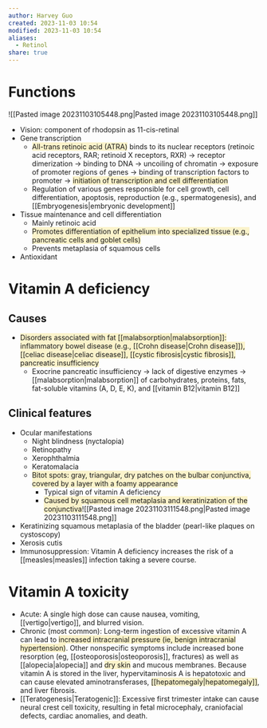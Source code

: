 ```yaml
---
author: Harvey Guo
created: 2023-11-03 10:54
modified: 2023-11-03 10:54
aliases:
  - Retinol
share: true
---
```

# Functions
![[Pasted image 20231103105448.png|Pasted image 20231103105448.png]]
- Vision: component of rhodopsin as 11-cis-retinal
- Gene transcription
	- <span style="background:rgba(240, 200, 0, 0.2)">All-trans retinoic acid (ATRA)</span> binds to its nuclear receptors (retinoic acid receptors, RAR; retinoid X receptors, RXR) → receptor dimerization → binding to DNA → uncoiling of chromatin → exposure of promoter regions of genes → binding of transcription factors to promoter → <span style="background:rgba(240, 200, 0, 0.2)">initiation of transcription and cell differentiation</span>
	- Regulation of various genes responsible for cell growth, cell differentiation, apoptosis, reproduction (e.g., spermatogenesis), and [[Embryogenesis|embryonic development]]
- Tissue maintenance and cell differentiation
	- Mainly retinoic acid
	- <span style="background:rgba(240, 200, 0, 0.2)">Promotes differentiation of epithelium into specialized tissue (e.g., pancreatic cells and goblet cells)</span>
	- Prevents metaplasia of squamous cells
- Antioxidant
# Vitamin A deficiency
## Causes
- <span style="background:rgba(240, 200, 0, 0.2)">Disorders associated with fat [[malabsorption|malabsorption]]: inflammatory bowel disease (e.g., [[Crohn disease|Crohn disease]]), [[celiac disease|celiac disease]], [[cystic fibrosis|cystic fibrosis]], pancreatic insufficiency</span>
	- Exocrine pancreatic insufficiency → lack of digestive enzymes → [[malabsorption|malabsorption]] of carbohydrates, proteins, fats, fat-soluble vitamins (A, D, E, K), and [[vitamin B12|vitamin B12]]
## Clinical features
- Ocular manifestations
	- Night blindness (nyctalopia)
	- Retinopathy
	- Xerophthalmia
	- Keratomalacia
	- <span style="background:rgba(240, 200, 0, 0.2)">Bitot spots: gray, triangular, dry patches on the bulbar conjunctiva, covered by a layer with a foamy appearance </span>
		- Typical sign of vitamin A deficiency
		- <span style="background:rgba(240, 200, 0, 0.2)">Caused by squamous cell metaplasia and keratinization of the conjunctiva</span>![[Pasted image 20231103111548.png|Pasted image 20231103111548.png]]
- Keratinizing squamous metaplasia of the bladder (pearl-like plaques on cystoscopy)
- Xerosis cutis
- Immunosuppression: Vitamin A deficiency increases the risk of a [[measles|measles]] infection taking a severe course.
# Vitamin A toxicity
- Acute:  A single high dose can cause nausea, vomiting, [[vertigo|vertigo]], and blurred vision.
- Chronic (most common):  Long-term ingestion of excessive vitamin A can lead to <span style="background:rgba(240, 200, 0, 0.2)">increased intracranial pressure (ie, benign intracranial hypertension)</span>.  Other nonspecific symptoms include increased bone resorption (eg, [[osteoporosis|osteoporosis]], fractures) as well as [[alopecia|alopecia]] and <span style="background:rgba(240, 200, 0, 0.2)">dry skin</span> and mucous membranes.  Because vitamin A is stored in the liver, hypervitaminosis A is hepatotoxic and can cause elevated aminotransferases, <span style="background:rgba(240, 200, 0, 0.2)">[[hepatomegaly|hepatomegaly]]</span>, and liver fibrosis.
- [[Teratogenesis|Teratogenic]]:  Excessive first trimester intake can cause neural crest cell toxicity, resulting in fetal microcephaly, craniofacial defects, cardiac anomalies, and death.